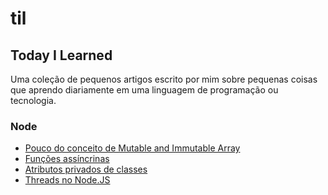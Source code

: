 # til
## Today I Learned

Uma coleção de pequenos artigos escrito por mim sobre pequenas coisas que aprendo diariamente em uma linguagem de programação ou tecnologia.

### Node

- [Pouco do conceito de Mutable and Immutable Array](node/mutable-and-immutable.md)
- [Funções assíncrinas](node/async-functions.md)
- [Atributos privados de classes](node/private-class-fields.md)
- [Threads no Node.JS](node/threads.md)
